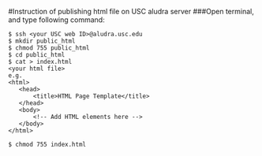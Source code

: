#Instruction of publishing html file on USC aludra server
###Open terminal, and type following command:
```{r, engine='bash', count_lines}
$ ssh <your USC web ID>@aludra.usc.edu
$ mkdir public_html
$ chmod 755 public_html
$ cd public_html
$ cat > index.html
<your html file>
e.g. 
<html>
   <head>
       <title>HTML Page Template</title>
   </head>
   <body>
       <!-- Add HTML elements here -->
   </body>
</html>

$ chmod 755 index.html 
```


